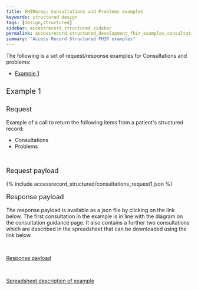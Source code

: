 ```yaml
---
title: FHIR&reg; Consultations and Problems examples
keywords: structured design
tags: [design,structured]
sidebar: accessrecord_structured_sidebar
permalink: accessrecord_structured_development_fhir_examples_consultations.html
summary: "Access Record Structured FHIR examples"
---
```




The following is a set of request/response examples for Consultations and problems:

<ul id="profileTabs" class="nav nav-tabs">
    <li class="active"><a class="noCrossRef" href="#example1" data-toggle="tab">Example 1</a></li>
<!--    <li><a class="noCrossRef" href="#example2" data-toggle="tab">Example 2</a></li>
    <li><a class="noCrossRef" href="#example3" data-toggle="tab">Example 3</a></li> -->
</ul>

<div class="tab-content">
<div role="tabpanel" class="tab-pane active" id="example1">

<p style="line-height: 2; font-size: 20px">Example 1</p>
<p style="line-height: 1; font-size: 18px">Request</p>

<p>Example of a call to return the following items from a patient's structured record:</p>

<ul>
  <li>Consultations</li>
  <li>Problems</li>
</ul>

<br>
<p style="line-height: 1; font-size: 18px">Request payload</p>

{% include accessrecord_structured/consultations_request1.json %}

<p style="line-height: 1; font-size: 18px">Response payload</p>

The response payload is available as a json file by clicking on the link below. The first consultation in the example is in line with the diagram on the consultation guidance page. It also contains a further two consultations which are described in the spreadsheet that can be downloaded using the link below.

<br>

<a href="pages/accessrecord_structured/consultations_response1.json">Response payload</a>

<br>

<a href="pages/accessrecord_structured/Consultations and problems example details.xlsx">Spreadsheet description of example</a>

</div>
<!--
<div role="tabpanel" class="tab-pane" id="example2">

<p style="line-height: 2; font-size: 20px">Example 2</p>
<p style="line-height: 1; font-size: 18px">Request</p>

<p>Example of a call to return the following items from a patient’s structured record:</p>

<ul>
  <li>Consultations</li>
</ul>

<br>
<p style="line-height: 1; font-size: 18px">Request payload</p>

{% include accessrecord_structured/consultations_request2.json %}

<p style="line-height: 1; font-size: 18px">Response payload</p>

{% include accessrecord_structured/consultations_response2.json %}


</div>

<div role="tabpanel" class="tab-pane" id="example3">

<p style="line-height: 2; font-size: 20px">Example 3</p>
<p style="line-height: 1; font-size: 18px">Request</p>

<p>Example of a call to return the following items from a patient’s structured record:</p>

<ul>
  <li>Consultations</li>
</ul>

<br>
<p style="line-height: 1; font-size: 18px">Request payload</p>

{% include accessrecord_structured/consultations_request3.json %}

<p style="line-height: 1; font-size: 18px">Response payload</p>

{% include accessrecord_structured/consultations_response3.json %}


</div> -->
</div>

